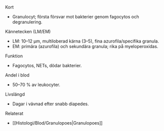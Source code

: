 Kort
- Granulocyt; första försvar mot bakterier genom fagocytos och degranulering.

Kännetecken (LM/EM)
- LM: 10–12 µm, multiloberad kärna (3–5), fina azurofila/specifika granula.
- EM: primära (azurofila) och sekundära granula; rika på myeloperoxidas.

Funktion
- Fagocytos, NETs, dödar bakterier.

Andel i blod
- 50–70 % av leukocyter.

Livslängd
- Dagar i vävnad efter snabb diapedes.

Relaterat
- [[Histologi/Blod/Granulopoes|Granulopoes]]
